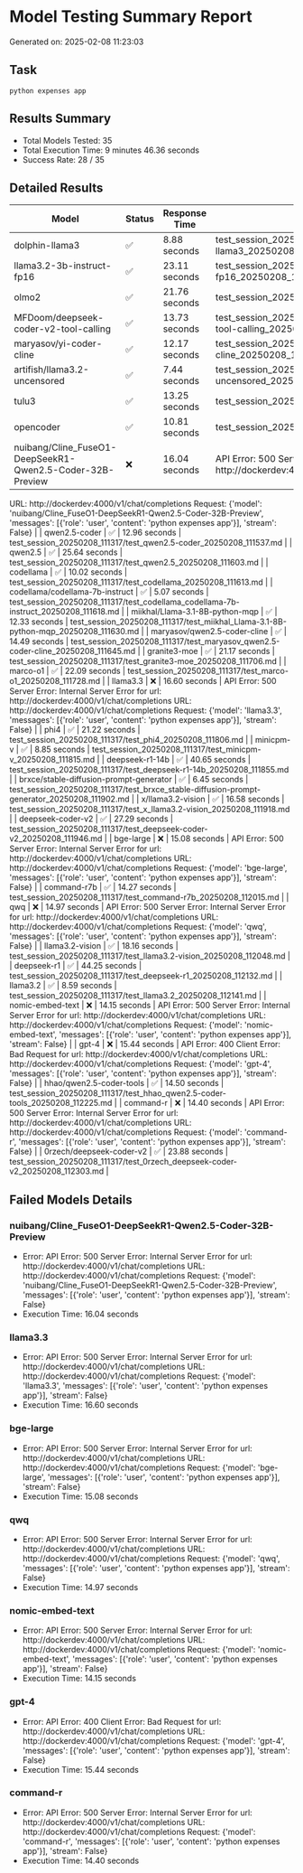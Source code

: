 # Model Testing Summary Report
Generated on: 2025-02-08 11:23:03

## Task
```
python expenses app
```

## Results Summary
- Total Models Tested: 35
- Total Execution Time: 9 minutes 46.36 seconds
- Success Rate: 28 / 35

## Detailed Results

| Model | Status | Response Time | Details |
|-------|--------|---------------|----------|
| dolphin-llama3 | ✅ | 8.88 seconds | test_session_20250208_111317/test_dolphin-llama3_20250208_111326.md |
| llama3.2-3b-instruct-fp16 | ✅ | 23.11 seconds | test_session_20250208_111317/test_llama3.2-3b-instruct-fp16_20250208_111349.md |
| olmo2 | ✅ | 21.76 seconds | test_session_20250208_111317/test_olmo2_20250208_111411.md |
| MFDoom/deepseek-coder-v2-tool-calling | ✅ | 13.73 seconds | test_session_20250208_111317/test_MFDoom_deepseek-coder-v2-tool-calling_20250208_111424.md |
| maryasov/yi-coder-cline | ✅ | 12.17 seconds | test_session_20250208_111317/test_maryasov_yi-coder-cline_20250208_111437.md |
| artifish/llama3.2-uncensored | ✅ | 7.44 seconds | test_session_20250208_111317/test_artifish_llama3.2-uncensored_20250208_111444.md |
| tulu3 | ✅ | 13.25 seconds | test_session_20250208_111317/test_tulu3_20250208_111457.md |
| opencoder | ✅ | 10.81 seconds | test_session_20250208_111317/test_opencoder_20250208_111508.md |
| nuibang/Cline_FuseO1-DeepSeekR1-Qwen2.5-Coder-32B-Preview | ❌ | 16.04 seconds | API Error: 500 Server Error: Internal Server Error for url: http://dockerdev:4000/v1/chat/completions
URL: http://dockerdev:4000/v1/chat/completions
Request: {'model': 'nuibang/Cline_FuseO1-DeepSeekR1-Qwen2.5-Coder-32B-Preview', 'messages': [{'role': 'user', 'content': 'python expenses app'}], 'stream': False} |
| qwen2.5-coder | ✅ | 12.96 seconds | test_session_20250208_111317/test_qwen2.5-coder_20250208_111537.md |
| qwen2.5 | ✅ | 25.64 seconds | test_session_20250208_111317/test_qwen2.5_20250208_111603.md |
| codellama | ✅ | 10.02 seconds | test_session_20250208_111317/test_codellama_20250208_111613.md |
| codellama/codellama-7b-instruct | ✅ | 5.07 seconds | test_session_20250208_111317/test_codellama_codellama-7b-instruct_20250208_111618.md |
| miikhal/Llama-3.1-8B-python-mqp | ✅ | 12.33 seconds | test_session_20250208_111317/test_miikhal_Llama-3.1-8B-python-mqp_20250208_111630.md |
| maryasov/qwen2.5-coder-cline | ✅ | 14.49 seconds | test_session_20250208_111317/test_maryasov_qwen2.5-coder-cline_20250208_111645.md |
| granite3-moe | ✅ | 21.17 seconds | test_session_20250208_111317/test_granite3-moe_20250208_111706.md |
| marco-o1 | ✅ | 22.09 seconds | test_session_20250208_111317/test_marco-o1_20250208_111728.md |
| llama3.3 | ❌ | 16.60 seconds | API Error: 500 Server Error: Internal Server Error for url: http://dockerdev:4000/v1/chat/completions
URL: http://dockerdev:4000/v1/chat/completions
Request: {'model': 'llama3.3', 'messages': [{'role': 'user', 'content': 'python expenses app'}], 'stream': False} |
| phi4 | ✅ | 21.22 seconds | test_session_20250208_111317/test_phi4_20250208_111806.md |
| minicpm-v | ✅ | 8.85 seconds | test_session_20250208_111317/test_minicpm-v_20250208_111815.md |
| deepseek-r1-14b | ✅ | 40.65 seconds | test_session_20250208_111317/test_deepseek-r1-14b_20250208_111855.md |
| brxce/stable-diffusion-prompt-generator | ✅ | 6.45 seconds | test_session_20250208_111317/test_brxce_stable-diffusion-prompt-generator_20250208_111902.md |
| x/llama3.2-vision | ✅ | 16.58 seconds | test_session_20250208_111317/test_x_llama3.2-vision_20250208_111918.md |
| deepseek-coder-v2 | ✅ | 27.29 seconds | test_session_20250208_111317/test_deepseek-coder-v2_20250208_111946.md |
| bge-large | ❌ | 15.08 seconds | API Error: 500 Server Error: Internal Server Error for url: http://dockerdev:4000/v1/chat/completions
URL: http://dockerdev:4000/v1/chat/completions
Request: {'model': 'bge-large', 'messages': [{'role': 'user', 'content': 'python expenses app'}], 'stream': False} |
| command-r7b | ✅ | 14.27 seconds | test_session_20250208_111317/test_command-r7b_20250208_112015.md |
| qwq | ❌ | 14.97 seconds | API Error: 500 Server Error: Internal Server Error for url: http://dockerdev:4000/v1/chat/completions
URL: http://dockerdev:4000/v1/chat/completions
Request: {'model': 'qwq', 'messages': [{'role': 'user', 'content': 'python expenses app'}], 'stream': False} |
| llama3.2-vision | ✅ | 18.16 seconds | test_session_20250208_111317/test_llama3.2-vision_20250208_112048.md |
| deepseek-r1 | ✅ | 44.25 seconds | test_session_20250208_111317/test_deepseek-r1_20250208_112132.md |
| llama3.2 | ✅ | 8.59 seconds | test_session_20250208_111317/test_llama3.2_20250208_112141.md |
| nomic-embed-text | ❌ | 14.15 seconds | API Error: 500 Server Error: Internal Server Error for url: http://dockerdev:4000/v1/chat/completions
URL: http://dockerdev:4000/v1/chat/completions
Request: {'model': 'nomic-embed-text', 'messages': [{'role': 'user', 'content': 'python expenses app'}], 'stream': False} |
| gpt-4 | ❌ | 15.44 seconds | API Error: 400 Client Error: Bad Request for url: http://dockerdev:4000/v1/chat/completions
URL: http://dockerdev:4000/v1/chat/completions
Request: {'model': 'gpt-4', 'messages': [{'role': 'user', 'content': 'python expenses app'}], 'stream': False} |
| hhao/qwen2.5-coder-tools | ✅ | 14.50 seconds | test_session_20250208_111317/test_hhao_qwen2.5-coder-tools_20250208_112225.md |
| command-r | ❌ | 14.40 seconds | API Error: 500 Server Error: Internal Server Error for url: http://dockerdev:4000/v1/chat/completions
URL: http://dockerdev:4000/v1/chat/completions
Request: {'model': 'command-r', 'messages': [{'role': 'user', 'content': 'python expenses app'}], 'stream': False} |
| 0rzech/deepseek-coder-v2 | ✅ | 23.88 seconds | test_session_20250208_111317/test_0rzech_deepseek-coder-v2_20250208_112303.md |


## Failed Models Details

### nuibang/Cline_FuseO1-DeepSeekR1-Qwen2.5-Coder-32B-Preview
- Error: API Error: 500 Server Error: Internal Server Error for url: http://dockerdev:4000/v1/chat/completions
URL: http://dockerdev:4000/v1/chat/completions
Request: {'model': 'nuibang/Cline_FuseO1-DeepSeekR1-Qwen2.5-Coder-32B-Preview', 'messages': [{'role': 'user', 'content': 'python expenses app'}], 'stream': False}
- Execution Time: 16.04 seconds
### llama3.3
- Error: API Error: 500 Server Error: Internal Server Error for url: http://dockerdev:4000/v1/chat/completions
URL: http://dockerdev:4000/v1/chat/completions
Request: {'model': 'llama3.3', 'messages': [{'role': 'user', 'content': 'python expenses app'}], 'stream': False}
- Execution Time: 16.60 seconds
### bge-large
- Error: API Error: 500 Server Error: Internal Server Error for url: http://dockerdev:4000/v1/chat/completions
URL: http://dockerdev:4000/v1/chat/completions
Request: {'model': 'bge-large', 'messages': [{'role': 'user', 'content': 'python expenses app'}], 'stream': False}
- Execution Time: 15.08 seconds
### qwq
- Error: API Error: 500 Server Error: Internal Server Error for url: http://dockerdev:4000/v1/chat/completions
URL: http://dockerdev:4000/v1/chat/completions
Request: {'model': 'qwq', 'messages': [{'role': 'user', 'content': 'python expenses app'}], 'stream': False}
- Execution Time: 14.97 seconds
### nomic-embed-text
- Error: API Error: 500 Server Error: Internal Server Error for url: http://dockerdev:4000/v1/chat/completions
URL: http://dockerdev:4000/v1/chat/completions
Request: {'model': 'nomic-embed-text', 'messages': [{'role': 'user', 'content': 'python expenses app'}], 'stream': False}
- Execution Time: 14.15 seconds
### gpt-4
- Error: API Error: 400 Client Error: Bad Request for url: http://dockerdev:4000/v1/chat/completions
URL: http://dockerdev:4000/v1/chat/completions
Request: {'model': 'gpt-4', 'messages': [{'role': 'user', 'content': 'python expenses app'}], 'stream': False}
- Execution Time: 15.44 seconds
### command-r
- Error: API Error: 500 Server Error: Internal Server Error for url: http://dockerdev:4000/v1/chat/completions
URL: http://dockerdev:4000/v1/chat/completions
Request: {'model': 'command-r', 'messages': [{'role': 'user', 'content': 'python expenses app'}], 'stream': False}
- Execution Time: 14.40 seconds
